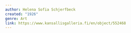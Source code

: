 ```yaml
---
author: Helena Sofia Schjerfbeck
created: "1926"
genre: Art
link: https://www.kansallisgalleria.fi/en/object/552468
---
```

